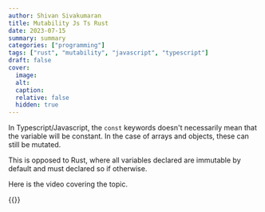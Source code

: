 ```yaml
---
author: Shivan Sivakumaran
title: Mutability Js Ts Rust
date: 2023-07-15
summary: summary
categories: ["programming"]
tags: ["rust", "mutability", "javascript", "typescript"]
draft: false
cover:
  image:
  alt:
  caption:
  relative: false
  hidden: true
---
```


In Typescript/Javascript, the `const` keywords doesn't necessarily mean that the variable will be constant. In the case of arrays and objects, these can still be mutated.

This is opposed to Rust, where all variables declared are immutable by default and must declared so if otherwise.

Here is the video covering the topic.

{{<youtube OHAayFfXprQ>}}
